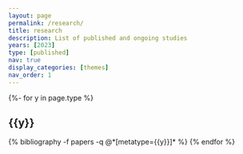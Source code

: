 ```yaml
---
layout: page
permalink: /research/
title: research
description: List of published and ongoing studies
years: [2023]
type: [published]
nav: true
display_categories: [themes]
nav_order: 1
---
```

<!-- _pages/publications.md -->
<div class="publications">

{%- for y in page.type %}
  <h2 class="year">{{y}}</h2>
  {% bibliography -f papers -q @*[metatype={{y}}]* %}
{% endfor %}

</div>
